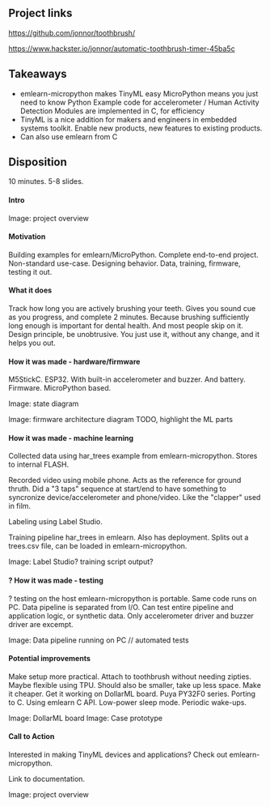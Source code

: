 
## Project links

https://github.com/jonnor/toothbrush/

https://www.hackster.io/jonnor/automatic-toothbrush-timer-45ba5c


## Takeaways

- emlearn-micropython makes TinyML easy
MicroPython means you just need to know Python
Example code for accelerometer / Human Activity Detection
Modules are implemented in C, for efficiency
- TinyML is a nice addition for makers and engineers in embedded systems toolkit.
Enable new products, new features to existing products.
- Can also use emlearn from C

## Disposition

10 minutes.
5-8 slides.

#### Intro

Image: project overview

#### Motivation
Building examples for emlearn/MicroPython.
Complete end-to-end project. Non-standard use-case.
Designing behavior. Data, training, firmware, testing it out.

#### What it does
Track how long you are actively brushing your teeth. Gives you sound cue as you progress, and complete 2 minutes.
Because brushing sufficiently long enough is important for dental health. And most people skip on it.
Design principle, be unobtrusive. You just use it, without any change, and it helps you out.

#### How it was made - hardware/firmware
M5StickC. ESP32. With built-in accelerometer and buzzer. And battery.
Firmware. MicroPython based.

Image: state diagram

Image: firmware architecture diagram
TODO, highlight the ML parts

#### How it was made - machine learning

Collected data using har_trees example from emlearn-micropython. Stores to internal FLASH.

Recorded video using mobile phone. Acts as the reference for ground thruth.
Did a "3 taps" sequence at start/end to have something to syncronize device/accelerometer and phone/video. Like the "clapper" used in film.

Labeling using Label Studio.

Training pipeline har_trees in emlearn.
Also has deployment. Splits out a trees.csv file, can be loaded in emlearn-micropython.

Image: Label Studio? training script output?

#### ? How it was made - testing

? testing on the host
emlearn-micropython is portable. Same code runs on PC.
Data pipeline is separated from I/O.
Can test entire pipeline and application logic, or synthetic data.
Only accelerometer driver and buzzer driver are excempt.

Image: Data pipeline running on PC // automated tests

#### Potential improvements
Make setup more practical.
Attach to toothbrush without needing zipties. Maybe flexible using TPU.
Should also be smaller, take up less space.
Make it cheaper.
Get it working on DollarML board. Puya PY32F0 series.
Porting to C. Using emlearn C API.
Low-power sleep mode. Periodic wake-ups.

Image: DollarML board
Image: Case prototype

#### Call to Action
Interested in making TinyML devices and applications?
Check out emlearn-micropython.

Link to documentation.

Image: project overview

